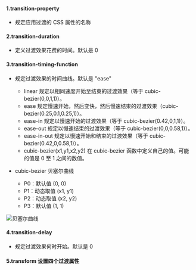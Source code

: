 #### 1.transition-property	
* 规定应用过渡的 CSS 属性的名称

#### 2.transition-duration	
* 定义过渡效果花费的时间。默认是 0

#### 3.transition-timing-function	
* 规定过渡效果的时间曲线。默认是 "ease"
    * linear	                    规定以相同速度开始至结束的过渡效果（等于 cubic-bezier(0,0,1,1)）。
    * ease	                        规定慢速开始，然后变快，然后慢速结束的过渡效果（cubic-bezier(0.25,0.1,0.25,1)）。
    * ease-in	                    规定以慢速开始的过渡效果（等于 cubic-bezier(0.42,0,1,1)）。
    * ease-out	                    规定以慢速结束的过渡效果（等于 cubic-bezier(0,0,0.58,1)）。
    * ease-in-out	                规定以慢速开始和结束的过渡效果（等于 cubic-bezier(0.42,0,0.58,1)）。
    * cubic-bezier(x1,y1,x2,y2)	    在 cubic-bezier 函数中定义自己的值。可能的值是 0 至 1 之间的数值。

* cubic-bezier 贝塞尔曲线
    * P0：默认值 (0, 0)
    * P1：动态取值 (x1, y1)
    * P2：动态取值 (x2, y2)
    * P3：默认值 (1, 1)
    
![贝塞尔曲线](https://haitao.nos.netease.com/70ac3fb2-71a3-4979-a3ad-e62ac1ab8d7b.jpg )

#### 4.transition-delay	
* 规定过渡效果何时开始。默认是 0

#### 5.transform 设置四个过渡属性